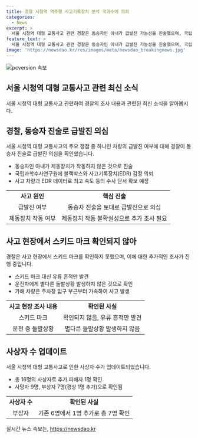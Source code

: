 ```yaml
---
title: 경찰 시청역 역주행 사고기록장치 분석 국과수에 의뢰
categories:
  - News
excerpt: >
  서울 시청역 대형 교통사고 관련 경찰은 동승자인 아내가 급발진 가능성을 진술했으며, 국립과학수사연구원에 블랙박스와 사고기록장치 감정을 의뢰했다. 사고 현장 스키드 마크는 확인되지 않았고, 운전자에게 돌발상황은 없었다. 차량은 주차장에서 가속을 시작한 후 사고가 발생했으며, 총 16명의 사상자 중 9명이 사망했고, 부상자는 7명이다. (글자 수: 237자)
feature_text: >
  서울 시청역 대형 교통사고 관련 경찰은 동승자인 아내가 급발진 가능성을 진술했으며, 국립과학수사연구원에 블랙박스와 사고기록장치 감정을 의뢰했다. 사고 현장 스키드 마크는 확인되지 않았고, 운전자에게 돌발상황은 없었다. 차량은 주차장에서 가속을 시작한 후 사고가 발생했으며, 총 16명의 사상자 중 9명이 사망했고, 부상자는 7명이다. (글자 수: 237자)
image: 'https://newsdao.kr/res/images/meta/newsdao_breakingnews.jpg'
---
```


<p><img src="https://newsdao.kr/res/images/meta/newsdao_breakingnews.jpg" alt="pcversion 속보" /></p>

<h2 data-ke-size="size26">서울 시청역 대형 교통사고 관련 최신 소식</h2>

<p data-ke-size="size16">서울 시청역 대형 교통사고 관련하여 경찰의 조사 내용과 관련된 최신 소식을 알아봅시다.</p>

<h2 data-ke-size="size24">경찰, 동승자 진술로 급발진 의심</h2>

<p data-ke-size="size16">서울 시청역 대형 교통사고의 주요 쟁점 중 하나인 차량의 급발진 여부에 대해 경찰이 동승자 진술로 급발진 의심을 확인했습니다.</p>

<ul>
  <li>동승자인 아내가 제동장치가 작동하지 않은 것으로 진술</li>
  <li>국립과학수사연구원에 블랙박스와 사고기록장치(EDR) 감정 의뢰</li>
  <li>사고 차량과 EDR 데이터로 최고 속도 등의 수사 단서 확보 예정</li>
</ul>

<table>
  <tr>
    <td style="text-align: center; height: 17px;"><b>사고 원인</b></td>
    <td style="text-align: center; height: 17px;"><b>핵심 진술</b></td>
  </tr>
  <tr>
    <td style="text-align: center; height: 17px;">급발진 여부</td>
    <td style="text-align: center; height: 17px;">동승자 진술을 토대로 급발진으로 의심</td>
  </tr>
  <tr>
    <td style="text-align: center; height: 17px;">제동장치 작동 여부</td>
    <td style="text-align: center; height: 17px;">제동장치 작동 불확실성으로 추가 조사 필요</td>
  </tr>
</table>

<h2 data-ke-size="size24">사고 현장에서 스키드 마크 확인되지 않아</h2>

<p data-ke-size="size16">경찰은 사고 현장에서 스키드 마크를 확인하지 못했으며, 이에 대한 추가적인 조사가 진행 중입니다.</p>

<ul>
  <li>스키드 마크 대신 유류 흔적만 발견</li>
  <li>운전자에게 별다른 돌발상황 발생하지 않은 것으로 확인</li>
  <li>가해 차량은 주차장 입구 부근부터 가속하여 사고 발생</li>
</ul>

<table>
  <tr>
    <td style="text-align: center; height: 17px;"><b>사고 현장 조사 내용</b></td>
    <td style="text-align: center; height: 17px;"><b>확인된 사실</b></td>
  </tr>
  <tr>
    <td style="text-align: center; height: 17px;">스키드 마크</td>
    <td style="text-align: center; height: 17px;">확인되지 않음, 유류 흔적만 발견</td>
  </tr>
  <tr>
    <td style="text-align: center; height: 17px;">운전 중 돌발상황</td>
    <td style="text-align: center; height: 17px;">별다른 돌발상황 발생하지 않음</td>
  </tr>
</table>

<h2 data-ke-size="size24">사상자 수 업데이트</h2>

<p data-ke-size="size16">서울 시청역 대형 교통사고로 인한 사상자 수가 업데이트되었습니다.</p>

<ul>
  <li>총 16명의 사상자로 추가 피해자 1명 확인</li>
  <li>사망자 9명, 부상자 7명(경상 1명 추가)으로 확인됨</li>
</ul>

<table>
  <tr>
    <td style="text-align: center; height: 17px;"><b>사상자 수</b></td>
    <td style="text-align: center; height: 17px;"><b>확인된 사실</b></td>
  </tr>
  <tr>
    <td style="text-align: center; height: 17px;">부상자</td>
    <td style="text-align: center; height: 17px;">기존 6명에서 1명 추가로 총 7명 확인</td>
  </tr>
</table>

<p data-ke-size="size16"></p>
실시간 뉴스 속보는, <a href="https://newsdao.kr" rel="dofollow">https://newsdao.kr</a>


